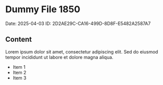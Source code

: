 # Dummy File 1850

Date: 2025-04-03
ID: 2D2AE29C-CA16-499D-8D8F-E5482A2587A7

## Content

Lorem ipsum dolor sit amet, consectetur adipiscing elit.
Sed do eiusmod tempor incididunt ut labore et dolore magna aliqua.

* Item 1
* Item 2
* Item 3
